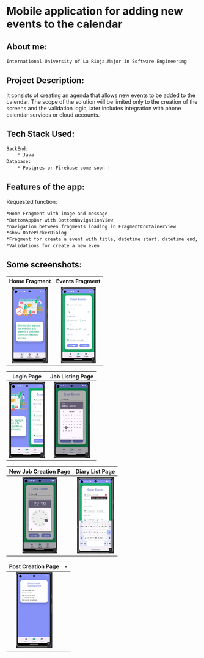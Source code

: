 # Mobile application for adding new events to the calendar
## About me:
```bash
International University of La Rioja,Major in Software Engineering
```
## Project Description:
It consists of creating an agenda that allows new events to be added to the calendar. The scope of the solution will be limited only to the creation of the screens and the validation logic, later includes integration with phone calendar services or cloud accounts.

## Tech Stack Used:
```bash
BackEnd:
    * Java 
Database:
    * Postgres or Firebase come soon !
```
## Features of the app:
Requested function:
```bash
*Home Fragment with image and message
*BottomAppBar with BottomNavigationView 
*navigation between fragments loading in FragmentContainerView
*show DatePickerDialog
*Fragment for create a event with title, datetime start, datetime end, Spinner type of event, Switch for All day Event and description
*Validations for create a new even
```
## Some screenshots:
Home Fragment                   |                   Events Fragment
:---------------------------------:        |      :------------------------------:
<img src="Screenshots/Home_Fragment.jpg" height="200">  | <img src="Screenshots/Events_Fragment.jpg" height="200">

Login Page                   |                   Job Listing Page
:---------------------------------:        |      :------------------------------:
<img src="Screenshots/Animation_Transition.jpg" height="200">  | <img src="Screenshots/DateTimePicker.jpg" height="200">

New Job Creation Page                   |                   Diary List Page
:---------------------------------:        |      :------------------------------:
<img src="Screenshots/TimePicker.jpg" height="200">  | <img src="Screenshots/Validation_Form.jpg" height="200">

Post Creation Page                   |                   -
:---------------------------------:        |      :------------------------------:
<img src="Screenshots/Success_Fragment_Send_data_between_fragments.jpg" height="200">  | 
